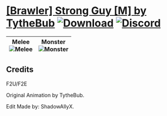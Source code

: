 # [\[Brawler\] Strong Guy \[M\] by TytheBub](https://github.com/Klokinator/FE-Repo/tree/main/Battle%20Animations/Infantry%20-%20(Unarmed)%20Brawlers,%20Fistfighters/%5BBrawler%5D%20Strong%20Guy%20%5BM%5D%20by%20TytheBub) [![Download](https://img.shields.io/badge/Download--red?style=social&logo=github)](https://minhaskamal.github.io/DownGit/#/home?url=https://github.com/Klokinator/FE-Repo/tree/main/Battle%20Animations/Infantry%20-%20(Unarmed)%20Brawlers,%20Fistfighters/%5BBrawler%5D%20Strong%20Guy%20%5BM%5D%20by%20TytheBub) [![Discord](https://img.shields.io/badge/Discord--blue?style=social&logo=discord)](https://discord.gg/C7VNGnyTPA)

| <b>Melee</b><br/><img alt="Melee" src="https://raw.githubusercontent.com/Klokinator/FE-Repo/main/Battle%20Animations/Infantry%20-%20(Unarmed)%20Brawlers,%20Fistfighters/%5BBrawler%5D%20Strong%20Guy%20%5BM%5D%20by%20TytheBub/8.%20Melee/Melee.gif"/> | <b>Monster</b><br/><img alt="Monster" src="https://raw.githubusercontent.com/Klokinator/FE-Repo/main/Battle%20Animations/Infantry%20-%20(Unarmed)%20Brawlers,%20Fistfighters/%5BBrawler%5D%20Strong%20Guy%20%5BM%5D%20by%20TytheBub/8.%20Monster/Monster.gif"/> |
| :---: | :---: |

## Credits

F2U/F2E

Original Animation by TytheBub.

Edit Made by: ShadowAllyX.

